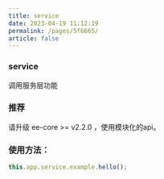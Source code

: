 ```yaml
---
title: service
date: 2023-04-19 11:12:19
permalink: /pages/5f6665/
article: false
---
```


###  service
调用服务层功能

###  推荐
请升级 ee-core >= v2.2.0 ，使用模块化的api。

###  使用方法：
```javascript
this.app.service.example.hello();
```